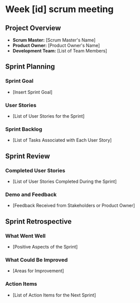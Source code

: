 # Week [id] scrum meeting

## Project Overview

- **Scrum Master:** [Scrum Master's Name]
- **Product Owner:** [Product Owner's Name]
- **Development Team:** [List of Team Members]

## Sprint Planning

### Sprint Goal

- [Insert Sprint Goal]

### User Stories

- [List of User Stories for the Sprint]

### Sprint Backlog

- [List of Tasks Associated with Each User Story]


## Sprint Review

### Completed User Stories

- [List of User Stories Completed During the Sprint]

### Demo and Feedback

- [Feedback Received from Stakeholders or Product Owner]

## Sprint Retrospective

### What Went Well

- [Positive Aspects of the Sprint]

### What Could Be Improved

- [Areas for Improvement]

### Action Items

- [List of Action Items for the Next Sprint]

